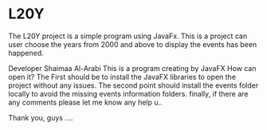 # L20Y
The L20Y project is a simple program using JavaFx. This is a project can user choose the years from 2000 and above to display the events has been happened.

Developer Shaimaa Al-Arabi
This is a program creating by JavaFX
How can open it?
The First should be to install the JavaFX libraries to open the project without any issues.
The second point should install the events folder locally to avoid the missing events information folders.
finally, if there are any comments please let me know any help u..

Thank you, guys ....
